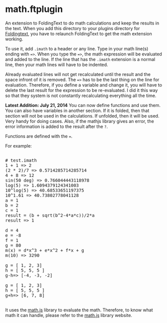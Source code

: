 math.ftplugin
=============

An extension to FoldingText to do math calculations and keep the results in the text. When you add this directory to your plugins directory for [Foldingtext](http://www.foldingtext.com/), you have to relaunch FoldingText to get the math extension working. 

To use it, add `.imath` to a header or any line. Type in your math line(s) ending with `=>`. When you type the `=>`, the math expression will be evaluated and added to the line. If the line that has the `.imath` extension is a normal line, then your math lines will have to be indented.

Already evaluated lines will not get recalculated until the result and the space infront of it is removed. The `=>` has to be the last thing on the line for evaluation. Therefore, if you define a variable and change it, you will have to delete the last result for the expression to be re-evaluated. I did it this way so that they system is not constantly recalculating everything all the time.

**Latest Addition: July 21, 2014**
You can now define functions and use them. You can also have variables in another section. If it is folded, then that section will not be used in the calculations. If unfolded, then it will be used. Very handy for doing cases. Also, if the mathjs library gives an error, the error information is added to the result after the `?`.

Functions are defined with the `=`.

For example:

<pre>

# test.imath
1 + 1 => 2
(2 * 2)/7 => 0.5714285714285714
4 + 8 => 12
sin(50 deg) => 0.766044443118978
log(5) => 1.6094379124341003
10^log(5) => 40.68533651197375
10^1.61 => 40.73802778041128
a = 1
b = 2
c = 1
result = (b + sqrt(b^2-4*a*c))/2*a
result => 1

d = 4
e = -8
f = 1 
g = 80
m(x) = d*x^3 + e*x^2 + f*x + g
m(10) => 3290

g = [ 1, 2, 3]
h = [ 5, 5, 5 ]
g-h=> [-4, -3, -2]

g = [ 1, 2, 3]
h = [ 5, 5, 5 ]
g+h=> [6, 7, 8]

</pre>

It uses the [math.js](http://mathjs.org/) library to evaluate the math. Therefore, to know what math it can handle, please refer to the [math.js](http://mathjs.org/) library website.
